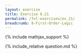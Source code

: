 ```yaml
---
layout: exercise
title: Exercise 8.21
permalink: /fol-exercises/ex_21/
breadcrumb: 8-First-Order-Logic
---
```


{% include mathjax_support %}

<div><i class="arrow-up loader" data-chapter="fol-exercises" data-exercise="ex_21" data-rating="0"></i></div>
{% include_relative question.md %}
